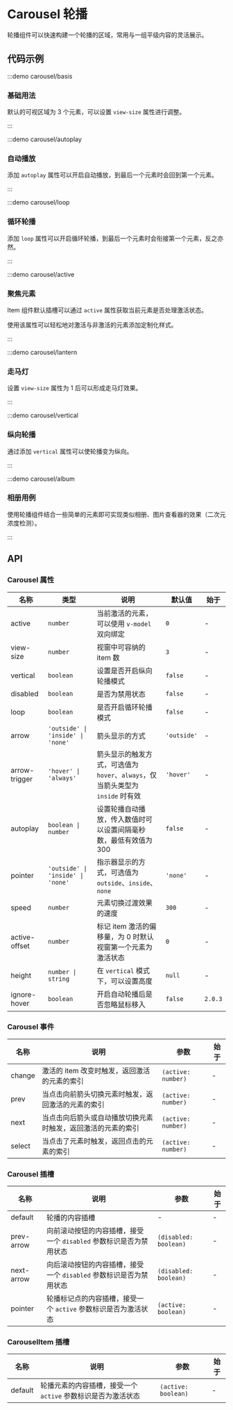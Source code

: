 # Carousel 轮播

轮播组件可以快速构建一个轮播的区域，常用与一组平级内容的灵活展示。

## 代码示例

:::demo carousel/basis

### 基础用法

默认的可视区域为 3 个元素，可以设置 `view-size` 属性进行调整。

:::

:::demo carousel/autoplay

### 自动播放

添加 `autoplay` 属性可以开启自动播放，到最后一个元素时会回到第一个元素。

:::

:::demo carousel/loop

### 循环轮播

添加 `loop` 属性可以开启循环轮播，到最后一个元素时会衔接第一个元素，反之亦然。

:::

:::demo carousel/active

### 聚焦元素

Item 组件默认插槽可以通过 `active` 属性获取当前元素是否处理激活状态。

使用该属性可以轻松地对激活与非激活的元素添加定制化样式。

:::

:::demo carousel/lantern

### 走马灯

设置 `view-size` 属性为 1 后可以形成走马灯效果。

:::

:::demo carousel/vertical

### 纵向轮播

通过添加 `vertical` 属性可以使轮播变为纵向。

:::

:::demo carousel/album

### 相册用例

使用轮播组件结合一些简单的元素即可实现类似相册、图片查看器的效果（二次元浓度检测）。

:::

## API

### Carousel 属性

| 名称          | 类型                              | 说明                                                                           | 默认值      | 始于    |
| ------------- | --------------------------------- | ------------------------------------------------------------------------------ | ----------- | ------- |
| active        | `number`                          | 当前激活的元素，可以使用 `v-model` 双向绑定                                    | `0`         | -       |
| view-size     | `number`                          | 视窗中可容纳的 item 数                                                         | `3`         | -       |
| vertical      | `boolean`                         | 设置是否开启纵向轮播模式                                                       | `false`     | -       |
| disabled      | `boolean`                         | 是否为禁用状态                                                                 | `false`     | -       |
| loop          | `boolean`                         | 是否开启循环轮播模式                                                           | `false`     | -       |
| arrow         | `'outside' \| 'inside' \| 'none'` | 箭头显示的方式                                                                 | `'outside'` | -       |
| arrow-trigger | `'hover' \| 'always'`             | 箭头显示的触发方式，可选值为 `hover`、`always`，仅当箭头类型为 `inside` 时有效 | `'hover'`   | -       |
| autoplay      | `boolean \| number`               | 设置轮播自动播放，传入数值时可以设置间隔毫秒数，最低有效值为 300               | `false`     | -       |
| pointer       | `'outside' \| 'inside' \| 'none'` | 指示器显示的方式，可选值为 `outside`、`inside`、`none`                         | `'none'`    | -       |
| speed         | `number`                          | 元素切换过渡效果的速度                                                         | `300`       | -       |
| active-offset | `number`                          | 标记 item 激活的偏移量，为 0 时默认视窗第一个元素为激活状态                    | `0`         | -       |
| height        | `number \| string`                | 在 `vertical` 模式下，可以设置高度                                             | `null`      | -       |
| ignore-hover  | `boolean`                         | 开启自动轮播后是否忽略鼠标移入                                                 | `false`     | `2.0.3` |

### Carousel 事件

| 名称   | 说明                                                         | 参数               | 始于 |
| ------ | ------------------------------------------------------------ | ------------------ | ---- |
| change | 激活的 item 改变时触发，返回激活的元素的索引                 | `(active: number)` | -    |
| prev   | 当点击向前箭头切换元素时触发，返回激活的元素的索引           | `(active: number)` | -    |
| next   | 当点击向后箭头或自动播放切换元素时触发，返回激活的元素的索引 | `(active: number)` | -    |
| select | 当点击了元素时触发，返回点击的元素的索引                     | `(active: number)` | -    |

### Carousel 插槽

| 名称       | 说明                                                               | 参数                  | 始于 |
| ---------- | ------------------------------------------------------------------ | --------------------- | ---- |
| default    | 轮播的内容插槽                                                     | -                     | -    |
| prev-arrow | 向前滚动按钮的内容插槽，接受一个 `disabled` 参数标识是否为禁用状态 | `(disabled: boolean)` | -    |
| next-arrow | 向后滚动按钮的内容插槽，接受一个 `disabled` 参数标识是否为禁用状态 | `(disabled: boolean)` | -    |
| pointer    | 轮播标记点的内容插槽，接受一个 `active` 参数标识是否为激活状态     | `(active: boolean)`   | -    |

### CarouselItem 插槽

| 名称    | 说明                                                         | 参数                | 始于 |
| ------- | ------------------------------------------------------------ | ------------------- | ---- |
| default | 轮播元素的内容插槽，接受一个 `active` 参数标识是否为激活状态 | `(active: boolean)` | -    |
